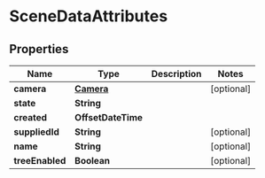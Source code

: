 

# SceneDataAttributes


## Properties

Name | Type | Description | Notes
------------ | ------------- | ------------- | -------------
**camera** | [**Camera**](Camera.md) |  |  [optional]
**state** | **String** |  | 
**created** | **OffsetDateTime** |  | 
**suppliedId** | **String** |  |  [optional]
**name** | **String** |  |  [optional]
**treeEnabled** | **Boolean** |  |  [optional]



